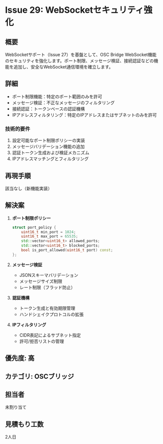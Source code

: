 # Issue 29: WebSocketセキュリティ強化

## 概要
WebSocketサポート（Issue 27）を基盤として、OSC Bridge WebSocket機能のセキュリティを強化します。ポート制限、メッセージ検証、接続認証などの機能を追加し、安全なWebSocket通信環境を確立します。

## 詳細
- ポート制限機能：特定のポート範囲のみを許可
- メッセージ検証：不正なメッセージのフィルタリング
- 接続認証：トークンベースの認証機構
- IPアドレスフィルタリング：特定のIPアドレスまたはサブネットのみを許可

### 技術的要件
1. 設定可能なポート制限ポリシーの実装
2. メッセージバリデーション機能の追加
3. 認証トークン生成および検証メカニズム
4. IPアドレスマッチングとフィルタリング

## 再現手順
該当なし（新機能実装）

## 解決案
1. **ポート制限ポリシー**
   ```cpp
   struct port_policy {
       uint16_t min_port = 1024;
       uint16_t max_port = 65535;
       std::vector<uint16_t> allowed_ports;
       std::vector<uint16_t> blocked_ports;
       bool is_port_allowed(uint16_t port) const;
   };
   ```

2. **メッセージ検証**
   - JSONスキーマバリデーション
   - メッセージサイズ制限
   - レート制限（フラッド防止）

3. **認証機構**
   - トークン生成と有効期限管理
   - ハンドシェイクプロトコルの拡張

4. **IPフィルタリング**
   - CIDR表記によるサブネット指定
   - 許可/拒否リストの管理

## 優先度: 高

## カテゴリ: OSCブリッジ

## 担当者
未割り当て

## 見積もり工数
2人日
